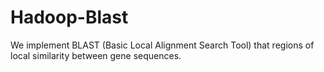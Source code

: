 # Hadoop-Blast
We implement BLAST (Basic Local Alignment Search Tool) that regions of local similarity between gene sequences.
